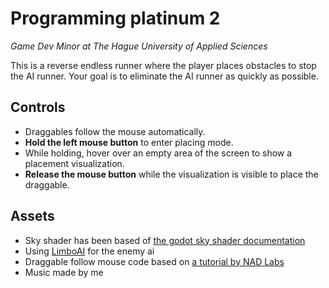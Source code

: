 # Programming platinum 2
_Game Dev Minor at The Hague University of Applied Sciences_

This is a reverse endless runner where the player places obstacles to stop the AI runner. Your goal is to eliminate the AI runner as quickly as possible.

## Controls
* Draggables follow the mouse automatically. 
* **Hold the left mouse button** to enter placing mode. 
* While holding, hover over an empty area of the screen to show a placement visualization. 
* **Release the mouse button** while the visualization is visible to place the draggable.

## Assets
- Sky shader has been based of [the godot sky shader documentation](https://docs.godotengine.org/en/stable/tutorials/shaders/shader_reference/sky_shader.html#doc-sky-shader)
- Using [LimboAI](https://github.com/limbonaut/limboai) for the enemy ai
- Draggable follow mouse code based on [a tutorial by NAD Labs](https://www.youtube.com/watch?v=2DWKAqOZPXc)
- Music made by me
